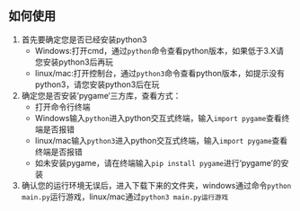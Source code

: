## 如何使用
1. 首先要确定您是否已经安装python3
   * Windows:打开cmd，通过`python`命令查看python版本，如果低于3.X请您安装python3后再玩
   * linux/mac:打开控制台，通过`python3`命令查看python版本，如提示没有python3，请您安装python3后在玩
2. 确定您是否安装’pygame‘三方库，查看方式：
   * 打开命令行终端
   * Windows输入`python`进入python交互式终端，输入`import pygame`查看终端是否报错
   * linux/mac输入`python3`进入python交互式终端，输入`import pygame`查看终端是否报错
   * 如未安装pygame，请在终端输入`pip install pygame`进行‘pygame’的安装
3. 确认您的运行环境无误后，进入下载下来的文件夹，windows通过命令`python main.py`运行游戏，linux/mac通过`python3 main.py运行游戏`